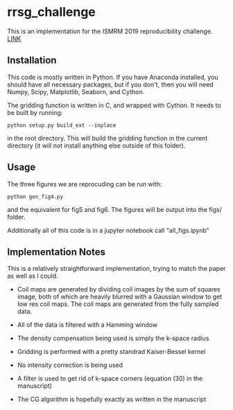 # rrsg_challenge

This is an implementation for the ISMRM 2019 reproducibility challenge. [LINK](https://blog.ismrm.org/2019/04/02/ismrm-reproducible-research-study-group-2019-reproduce-a-seminal-paper-initiative/) 

## Installation

This code is mostly written in Python.  If you have Anaconda installed, you should have all necessary packages, but if you don't, then you will need Numpy, Scipy, Matplotlib, Seaborn, and Cython.  

The gridding function is written in C, and wrapped with Cython.  It needs to be built by running:

```
python setup.py build_ext --inplace
```

in the root directory.  This will build the gridding function in the current directory (it will not install anything else outside of this folder).

## Usage

The three figures we are reprocuding can be run with:
```
python gen_fig4.py
```
and the equivalent for fig5 and fig6.  The figures will be output into the figs/ folder.

Additionally all of this code is in a jupyter notebook call "all_figs.ipynb"

## Implementation Notes

This is a relatively straightforward implementation, trying to match the paper as well as I could.

- Coil maps are generated by dividing coil images by the sum of squares image, both of which are heavily blurred with a Gaussian window to get low res coil maps.  The coil maps are generated from the fully sampled data.

- All of the data is filtered with a Hamming window

- The density compensation being used is simply the k-space radius

- Gridding is performed with a pretty standrad Kaiser-Bessel kernel

- No intensity correction is being used

- A filter is used to get rid of k-space corners (equation (30) in the manuscript)

- The CG algorithm is hopefully exactly as written in the manuscript



